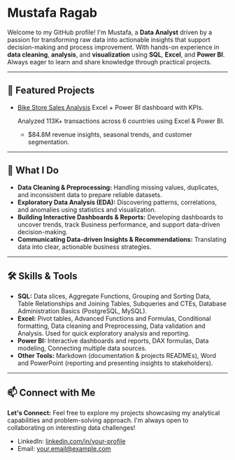 # Mustafa Ragab
Welcome to my GitHub profile! I'm Mustafa, a **Data Analyst** driven by a passion for transforming raw data into actionable insights that support decision-making and process improvement. With hands-on experience in **data cleaning**, **analysis**, and **visualization** using **SQL**, **Excel**, and **Power BI**. Always eager to learn and share knowledge through practical projects.

---
  
## 📂 Featured Projects  
- [Bike Store Sales Analysis](https://github.com/your-username/bike-sales-analysis) Excel + Power BI dashboard with KPIs.

  Analyzed 113K+ transactions across 6 countries using Excel & Power BI.  
  - $84.8M revenue insights, seasonal trends, and customer segmentation. 

---

## 📌 What I Do  
- **Data Cleaning & Preprocessing:** Handling missing values, duplicates, and inconsistent data to prepare reliable datasets.  
- **Exploratory Data Analysis (EDA):** Discovering patterns, correlations, and anomalies using statistics and visualization.  
- **Building Interactive Dashboards & Reports:** Developing dashboards to uncover trends, track Business performance, and support data-driven decision-making.
- **Communicating Data-driven Insights & Recommendations:** Translating data into clear, actionable business strategies.

---

## 🛠️ Skills & Tools
- **SQL:** Data slices, Aggregate Functions, Grouping and Sorting Data, Table Relationships and Joining Tables, Subqueries and CTEs, Database Administration Basics (PostgreSQL, MySQL).
- **Excel:** Pivot tables, Advanced Functions and Formulas, Conditional formatting, Data cleaning and Preprocessing, Data validation and Analysis. Used for quick exploratory analysis and reporting. 
- **Power BI:** Interactive dashboards and reports, DAX formulas, Data modeling, Connecting multiple data sources.
- **Other Tools:** Markdown (documentation & projects READMEs), Word and PowerPoint (reporting and presenting insights to stakeholders).

---

## 📫 Connect with Me
**Let's Connect:** Feel free to explore my projects showcasing my analytical capabilities and problem-solving approach. I'm always open to collaborating on interesting data challenges!

- LinkedIn: [linkedin.com/in/your-profile](https://linkedin.com/in/your-profile)  
- Email: your.email@example.com  
